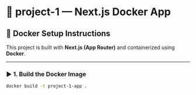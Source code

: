 # 🚀 project-1 — Next.js Docker App

## 🐳 Docker Setup Instructions

This project is built with **Next.js (App Router)** and containerized using **Docker**.

---

### ▶️ 1. Build the Docker Image

```bash
docker build -t project-1-app .
```
